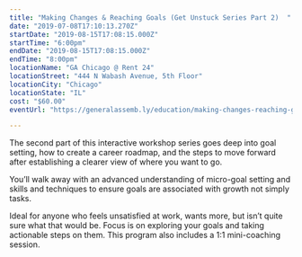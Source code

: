 ```yaml
---
title: "Making Changes & Reaching Goals (Get Unstuck Series Part 2)  "
date: "2019-07-08T17:10:13.270Z"
startDate: "2019-08-15T17:08:15.000Z"
startTime: "6:00pm"
endDate: "2019-08-15T17:08:15.000Z"
endTime: "8:00pm"
locationName: "GA Chicago @ Rent 24"
locationStreet: "444 N Wabash Avenue, 5th Floor"
locationCity: "Chicago"
locationState: "IL"
cost: "$60.00"
eventUrl: "https://generalassemb.ly/education/making-changes-reaching-goals-get-unstuck-series-part-2/chicago/78461"

---
```


The second part of this interactive workshop series goes deep into goal setting, how to create a career roadmap, and the steps to move forward after establishing a clearer view of where you want to go.

You’ll walk away with an advanced understanding of micro-goal setting and skills and techniques to ensure goals are associated with growth not simply tasks.

Ideal for anyone who feels unsatisfied at work, wants more, but isn’t quite sure what that would be. Focus is on exploring your goals and taking actionable steps on them. This program also includes a 1:1 mini-coaching session.

